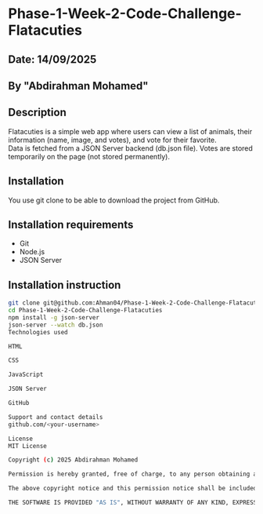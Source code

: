 # Phase-1-Week-2-Code-Challenge-Flatacuties 
## Date: 14/09/2025  
 ## By "Abdirahman Mohamed"  

 ## Description  
Flatacuties is a simple web app where users can view a list of animals, their information (name, image, and votes), and vote for their favorite.  
Data is fetched from a JSON Server backend (db.json file). Votes are stored temporarily on the page (not stored permanently).  

 ## Installation
You use git clone to be able to download the project from GitHub.  

 ## Installation requirements  
- Git  
- Node.js  
- JSON Server  

## Installation instruction  
```bash
git clone git@github.com:Ahman04/Phase-1-Week-2-Code-Challenge-Flatacuties.git
cd Phase-1-Week-2-Code-Challenge-Flatacuties
npm install -g json-server
json-server --watch db.json
Technologies used

HTML

CSS

JavaScript

JSON Server

GitHub

Support and contact details
github.com/<your-username>

License
MIT License

Copyright (c) 2025 Abdirahman Mohamed

Permission is hereby granted, free of charge, to any person obtaining a copy of this software and associated documentation files (the "Software"), to deal in the Software without restriction, including without limitation the rights to use, copy, modify, merge, publish, distribute, sublicense, and/or sell copies of the Software, and to permit persons to whom the Software is furnished to do so, subject to the following conditions:

The above copyright notice and this permission notice shall be included in all copies or substantial portions of the Software.

THE SOFTWARE IS PROVIDED "AS IS", WITHOUT WARRANTY OF ANY KIND, EXPRESS OR IMPLIED, INCLUDING BUT NOT LIMITED TO THE WARRANTIES OF MERCHANTABILITY, FITNESS FOR A PARTICULAR PURPOSE AND NONINFRINGEMENT. IN NO EVENT SHALL THE AUTHORS OR COPYRIGHT HOLDERS BE LIABLE FOR ANY CLAIM, DAMAGES OR OTHER LIABILITY, WHETHER IN AN ACTION OF CONTRACT, TORT OR OTHERWISE, ARISING FROM, OUT OF OR IN CONNECTION WITH THE SOFTWARE OR THE USE OR OTHER DEALINGS IN THE SOFTWARE.
